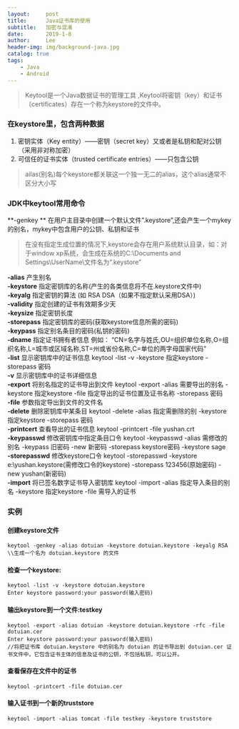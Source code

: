 ```yaml
---
layout:     post
title:      Java证书库的使用
subtitle:   加密与混淆
date:       2019-1-8
author:     Lee
header-img: img/background-java.jpg
catalog: true
tags:
    - Java
    - Android
---
```


> Keytool是一个Java数据证书的管理工具 ,Keytool将密钥（key）和证书（certificates）存在一个称为keystore的文件中。

### 在keystore里，包含两种数据

1. 密钥实体（Key entity）——密钥（secret key）又或者是私钥和配对公钥（采用非对称加密） 
2. 可信任的证书实体（trusted certificate entries）——只包含公钥

> ailas(别名)每个keystore都关联这一个独一无二的alias，这个alias通常不区分大小写

### JDK中keytool常用命令

**-genkey ** 在用户主目录中创建一个默认文件”.keystore”,还会产生一个mykey的别名，mykey中包含用户的公钥、私钥和证书 
> 在没有指定生成位置的情况下,keystore会存在用户系统默认目录，如：对于window xp系统，会生成在系统的C:\Documents and Settings\UserName\文件名为“.keystore”

**-alias** 产生别名  
**-keystore** 指定密钥库的名称(产生的各类信息将不在.keystore文件中)  
**-keyalg** 指定密钥的算法 (如 RSA DSA（如果不指定默认采用DSA）)  
**-validity** 指定创建的证书有效期多少天  
**-keysize** 指定密钥长度  
**-storepass** 指定密钥库的密码(获取keystore信息所需的密码)  
**-keypass** 指定别名条目的密码(私钥的密码)  
**-dname** 指定证书拥有者信息 例如： “CN=名字与姓氏,OU=组织单位名称,O=组织名称,L=城市或区域名称,ST=州或省份名称,C=单位的两字母国家代码”  
**-list** 显示密钥库中的证书信息 keytool -list -v -keystore 指定keystore -storepass 密码  
**-v** 显示密钥库中的证书详细信息  
**-export** 将别名指定的证书导出到文件 keytool -export -alias 需要导出的别名 -keystore 指定keystore -file 指定导出的证书位置及证书名称 -storepass 密码  
**-file** 参数指定导出到文件的文件名  
**-delete** 删除密钥库中某条目 keytool -delete -alias 指定需删除的别 -keystore 指定keystore -storepass 密码  
**-printcert** 查看导出的证书信息 keytool -printcert -file yushan.crt  
**-keypasswd** 修改密钥库中指定条目口令 keytool -keypasswd -alias 需修改的别名 -keypass 旧密码 -new 新密码 -storepass keystore密码 -keystore sage  
**-storepasswd** 修改keystore口令 keytool -storepasswd -keystore e:\yushan.keystore(需修改口令的keystore) -storepass 123456(原始密码) -new yushan(新密码)  
**-import** 将已签名数字证书导入密钥库 keytool -import -alias 指定导入条目的别名 -keystore 指定keystore -file 需导入的证书  

### 实例

#### 创建keystore文件
```
keytool -genkey -alias dotuian -keystore dotuian.keystore -keyalg RSA 
\\生成一个名为 dotuian.keystore 的文件
```

#### 检查一个keystore:
```
keytool -list -v -keystore dotuian.keystore
Enter keystore password:your password(输入密码) 
```

#### 输出keystore到一个文件:testkey
```
keytool -export -alias dotuian -keystore dotuian.keystore -rfc -file dotuian.cer 
Enter keystore password:your password(输入密码) 
//将把证书库 dotuian.keystore 中的别名为 dotuian 的证书导出到 dotuian.cer 证书文件中，它包含证书主体的信息及证书的公钥，不包括私钥，可以公开。
```

#### 查看保存在文件中的证书
```
keytool -printcert -file dotuian.cer
```

#### 输入证书到一个新的truststore
```
keytool -import -alias tomcat -file testkey -keystore truststore
```
